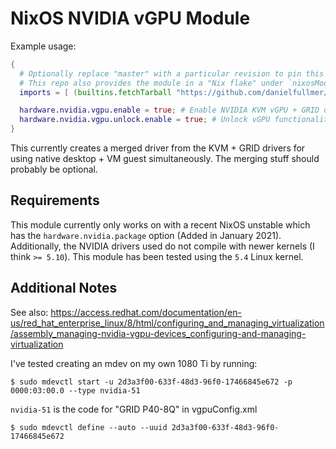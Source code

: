 # NixOS NVIDIA vGPU Module

Example usage:
```nix
{
  # Optionally replace "master" with a particular revision to pin this dependency.
  # This repo also provides the module in a "Nix flake" under `nixosModules.nvidia-vgpu` output
  imports = [ (builtins.fetchTarball "https://github.com/danielfullmer/nixos-config/archive/master.tar.gz") ];

  hardware.nvidia.vgpu.enable = true; # Enable NVIDIA KVM vGPU + GRID driver
  hardware.nvidia.vgpu.unlock.enable = true; # Unlock vGPU functionality on consumer cards using DualCoder/vgpu_unlock project.
}
```
This currently creates a merged driver from the KVM + GRID drivers for using native desktop + VM guest simultaneously.
The merging stuff should probably be optional.

## Requirements
This module currently only works on with a recent NixOS unstable which has the `hardware.nvidia.package` option (Added in January 2021).
Additionally, the NVIDIA drivers used do not compile with newer kernels (I think `>= 5.10`).
This module has been tested using the `5.4` Linux kernel.

## Additional Notes
See also: https://access.redhat.com/documentation/en-us/red_hat_enterprise_linux/8/html/configuring_and_managing_virtualization/assembly_managing-nvidia-vgpu-devices_configuring-and-managing-virtualization

I've tested creating an mdev on my own 1080 Ti by running:
```shell
$ sudo mdevctl start -u 2d3a3f00-633f-48d3-96f0-17466845e672 -p 0000:03:00.0 --type nvidia-51
```
`nvidia-51` is the code for "GRID P40-8Q" in vgpuConfig.xml
```shell
$ sudo mdevctl define --auto --uuid 2d3a3f00-633f-48d3-96f0-17466845e672
